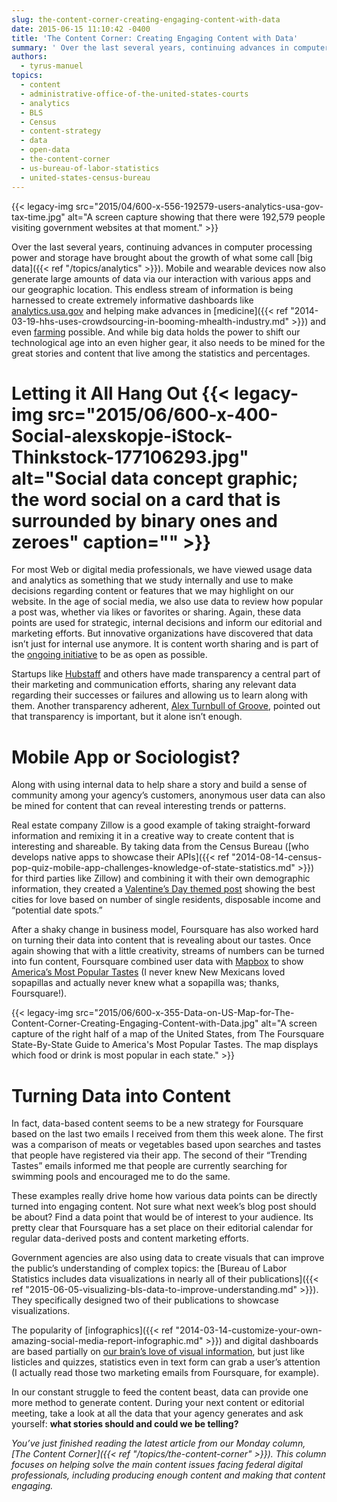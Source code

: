 ```yaml
---
slug: the-content-corner-creating-engaging-content-with-data
date: 2015-06-15 11:10:42 -0400
title: 'The Content Corner: Creating Engaging Content with Data'
summary: ' Over the last several years, continuing advances in computer processing power and storage have brought about the growth of what some call big data. Mobile and wearable devices now also generate large amounts of data via our'
authors:
  - tyrus-manuel
topics:
  - content
  - administrative-office-of-the-united-states-courts
  - analytics
  - BLS
  - Census
  - content-strategy
  - data
  - open-data
  - the-content-corner
  - us-bureau-of-labor-statistics
  - united-states-census-bureau
---
```


{{< legacy-img src="2015/04/600-x-556-192579-users-analytics-usa-gov-tax-time.jpg" alt="A screen capture showing that there were 192,579 people visiting government websites at that moment." >}}

Over the last several years, continuing advances in computer processing power and storage have brought about the growth of what some call [big data]({{< ref "/topics/analytics" >}}). Mobile and wearable devices now also generate large amounts of data via our interaction with various apps and our geographic location. This endless stream of information is being harnessed to create extremely informative dashboards like [analytics.usa.gov](https://analytics.usa.gov/) and helping make advances in [medicine]({{< ref "2014-03-19-hhs-uses-crowdsourcing-in-booming-mhealth-industry.md" >}}) and even [farming](http://www.wired.com/2015/05/farmers-business-network/) possible. And while big data holds the power to shift our technological age into an even higher gear, it also needs to be mined for the great stories and content that live among the statistics and percentages.

# Letting it All Hang Out {{< legacy-img src="2015/06/600-x-400-Social-alexskopje-iStock-Thinkstock-177106293.jpg" alt="Social data concept graphic; the word social on a card that is surrounded by binary ones and zeroes" caption="" >}}

For most Web or digital media professionals, we have viewed usage data and analytics as something that we study internally and use to make decisions regarding content or features that we may highlight on our website. In the age of social media, we also use data to review how popular a post was, whether via likes or favorites or sharing. Again, these data points are used for strategic, internal decisions and inform our editorial and marketing efforts. But innovative organizations have discovered that data isn’t just for internal use anymore. It is content worth sharing and is part of the [ongoing initiative](https://www.whitehouse.gov/open) to be as open as possible.

Startups like [Hubstaff](http://blog.hubstaff.com/grow/) and others have made transparency a central part of their marketing and communication efforts, sharing any relevant data regarding their successes or failures and allowing us to learn along with them. Another transparency adherent, [Alex Turnbull of Groove](https://www.groovehq.com/blog/transparent-blogs), pointed out that transparency is important, but it alone isn’t enough.

# Mobile App or Sociologist?

Along with using internal data to help share a story and build a sense of community among your agency&#8217;s customers, anonymous user data can also be mined for content that can reveal interesting trends or patterns.

Real estate company Zillow is a good example of taking straight-forward information and remixing it in a creative way to create content that is interesting and shareable. By taking data from the Census Bureau ([who develops native apps to showcase their APIs]({{< ref "2014-08-14-census-pop-quiz-mobile-app-challenges-knowledge-of-state-statistics.md" >}}) for third parties like Zillow) and combining it with their own demographic information, they created a [Valentine’s Day themed post](http://www.zillow.com/blog/10-best-cities-for-love-2015-169490/) showing the best cities for love based on number of single residents, disposable income and &#8220;potential date spots.&#8221;

After a shaky change in business model, Foursquare has also worked hard on turning their data into content that is revealing about our tastes. Once again showing that with a little creativity, streams of numbers can be turned into fun content, Foursquare combined user data with [Mapbox](https://www.mapbox.com/) to show [America’s Most Popular Tastes](https://www.mapbox.com/labs/foursquare/statetastes/) (I never knew New Mexicans loved sopapillas and actually never knew what a sopapilla was; thanks, Foursquare!).

{{< legacy-img src="2015/06/600-x-355-Data-on-US-Map-for-The-Content-Corner-Creating-Engaging-Content-with-Data.jpg" alt="A screen capture of the right half of a map of the United States, from The Foursquare State-By-State Guide to America's Most Popular Tastes. The map displays which food or drink is most popular in each state." >}}

# Turning Data into Content

In fact, data-based content seems to be a new strategy for Foursquare based on the last two emails I received from them this week alone. The first was a comparison of meats or vegetables based upon searches and tastes that people have registered via their app. The second of their “Trending Tastes” emails informed me that people are currently searching for swimming pools and encouraged me to do the same.

These examples really drive home how various data points can be directly turned into engaging content. Not sure what next week’s blog post should be about? Find a data point that would be of interest to your audience. Its pretty clear that Foursquare has a set place on their editorial calendar for regular data-derived posts and content marketing efforts.

Government agencies are also using data to create visuals that can improve the public&#8217;s understanding of complex topics: the [Bureau of Labor Statistics includes data visualizations in nearly all of their publications]({{< ref "2015-06-05-visualizing-bls-data-to-improve-understanding.md" >}}). They specifically designed two of their publications to showcase visualizations.

The popularity of [infographics]({{< ref "2014-03-14-customize-your-own-amazing-social-media-report-infographic.md" >}}) and digital dashboards are based partially on [our brain’s love of visual information](http://contently.com/strategist/2015/04/29/infographic-why-your-brain-and-your-readers-love-infographics), but just like listicles and quizzes, statistics even in text form can grab a user’s attention (I actually read those two marketing emails from Foursquare, for example).

In our constant struggle to feed the content beast, data can provide one more method to generate content. During your next content or editorial meeting, take a look at all the data that your agency generates and ask yourself: **what stories should and could we be telling?**

_You’ve just finished reading the latest article from our Monday column, [The Content Corner]({{< ref "/topics/the-content-corner" >}}). This column focuses on helping solve the main content issues facing federal digital professionals, including producing enough content and making that content engaging._
